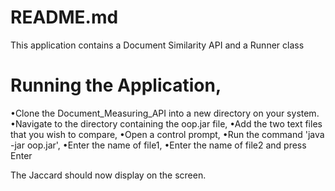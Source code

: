 # README.md

This application contains a Document Similarity API and a Runner class

# Running the Application,
 
•Clone the Document_Measuring_API into a new directory on your system.
•Navigate to the directory containing the oop.jar file,
•Add the two text files that you wish to compare,
•Open a control prompt,
•Run the command 'java -jar oop.jar',
•Enter the name of file1,
•Enter the name of file2 and press Enter

The Jaccard should now display on the screen.

